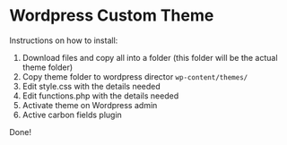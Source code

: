 # Wordpress Custom Theme

Instructions on how to install:

1. Download files and copy all into a folder (this folder will be the actual theme folder)
2. Copy theme folder to wordpress director `wp-content/themes/`
3. Edit style.css with the details needed
4. Edit functions.php with the details needed
5. Activate theme on Wordpress admin
6. Active carbon fields plugin

Done!
